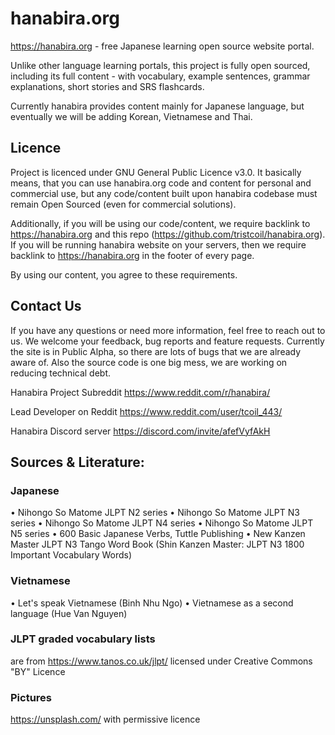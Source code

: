 # hanabira.org

https://hanabira.org - free Japanese learning open source website portal.

Unlike other language learning portals, this project is fully open sourced, including its full content - with vocabulary, example sentences, grammar explanations, short stories and SRS flashcards.

Currently hanabira provides content mainly for Japanese language, but eventually we will be adding Korean, Vietnamese and Thai.


## Licence

Project is licenced under GNU General Public Licence v3.0.
It basically means, that you can use hanabira.org code and content for personal and commercial use, but any code/content built upon hanabira codebase must remain Open Sourced (even for commercial solutions).

Additionally, if you will be using our code/content, we require backlink to https://hanabira.org and this repo (https://github.com/tristcoil/hanabira.org).
If you will be running hanabira website on your servers, then we require backlink to https://hanabira.org in the footer of every page.

By using our content, you agree to these requirements.





## Contact Us
If you have any questions or need more information, feel free to reach out to us. We welcome your feedback, bug reports and feature requests. Currently the site is in Public Alpha, so there are lots of bugs that we are already aware of. Also the source code is one big mess, we are working on reducing technical debt.

Hanabira Project Subreddit
https://www.reddit.com/r/hanabira/

Lead Developer on Reddit
https://www.reddit.com/user/tcoil_443/

Hanabira Discord server
https://discord.com/invite/afefVyfAkH






## Sources & Literature:

### Japanese
• Nihongo So Matome JLPT N2 series
• Nihongo So Matome JLPT N3 series
• Nihongo So Matome JLPT N4 series
• Nihongo So Matome JLPT N5 series
• 600 Basic Japanese Verbs, Tuttle Publishing
• New Kanzen Master JLPT N3 Tango Word Book (Shin Kanzen Master: JLPT N3 1800 Important Vocabulary Words)

### Vietnamese
• Let's speak Vietnamese (Binh Nhu Ngo)
• Vietnamese as a second language (Hue Van Nguyen)

### JLPT graded vocabulary lists 
are from
https://www.tanos.co.uk/jlpt/
licensed under Creative Commons "BY" Licence


### Pictures
https://unsplash.com/
with permissive licence